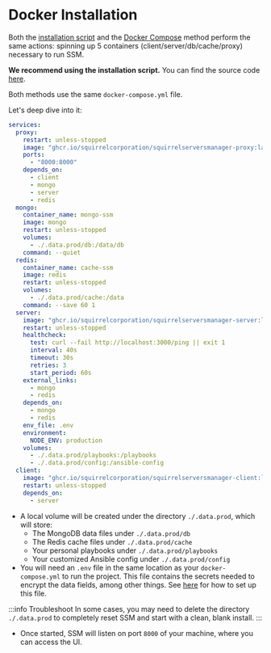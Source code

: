 # Docker Installation

Both the [installation script](/docs/quickstart) and the [Docker Compose](/docs/quickstart) method perform the same actions: spinning up 5 containers (client/server/db/cache/proxy) necessary to run SSM.

**We recommend using the installation script.** You can find the source code [here](https://github.com/SquirrelCorporation/SquirrelServersManager/blob/master/getSSM.sh).

Both methods use the same `docker-compose.yml` file.

Let's deep dive into it:

```yaml
services:
  proxy:
    restart: unless-stopped
    image: "ghcr.io/squirrelcorporation/squirrelserversmanager-proxy:latest"
    ports:
      - "8000:8000"
    depends_on:
      - client
      - mongo
      - server
      - redis
  mongo:
    container_name: mongo-ssm
    image: mongo
    restart: unless-stopped
    volumes:
      - ./.data.prod/db:/data/db
    command: --quiet
  redis:
    container_name: cache-ssm
    image: redis
    restart: unless-stopped
    volumes:
      - ./.data.prod/cache:/data
    command: --save 60 1
  server:
    image: "ghcr.io/squirrelcorporation/squirrelserversmanager-server:latest"
    restart: unless-stopped
    healthcheck:
      test: curl --fail http://localhost:3000/ping || exit 1
      interval: 40s
      timeout: 30s
      retries: 3
      start_period: 60s
    external_links:
      - mongo
      - redis
    depends_on:
      - mongo
      - redis
    env_file: .env
    environment:
      NODE_ENV: production
    volumes:
      - ./.data.prod/playbooks:/playbooks
      - ./.data.prod/config:/ansible-config
  client:
    image: "ghcr.io/squirrelcorporation/squirrelserversmanager-client:latest"
    restart: unless-stopped
    depends_on:
      - server
```

- A local volume will be created under the directory `./.data.prod`, which will store:
  - The MongoDB data files under `./.data.prod/db`
  - The Redis cache files under `./.data.prod/cache`
  - Your personal playbooks under `./.data.prod/playbooks`
  - Your customized Ansible config under `./.data.prod/config`
- You will need an `.env` file in the same location as your `docker-compose.yml` to run the project. This file contains the secrets needed to encrypt the data fields, among other things. See [here](/docs/quickstart#env-file) for how to set up this file.

:::info Troubleshoot
In some cases, you may need to delete the directory `./.data.prod` to completely reset SSM and start with a clean, blank install.
:::

- Once started, SSM will listen on port `8000` of your machine, where you can access the UI.